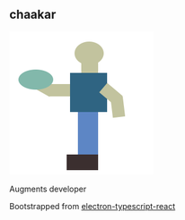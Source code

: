 ## chaakar

![Icon](./Chaakar%20Icon.svg)

Augments developer

Bootstrapped from [electron-typescript-react](https://github.com/diego3g/electron-typescript-react)
